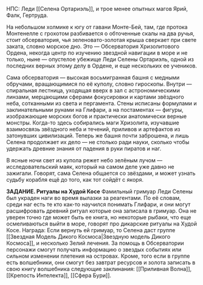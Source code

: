 НПС: Леди [[Селена Ортариэль]], и трое менее опытных магов Ярий, Фалк, Гертруда.

На небольшом холмике к югу от гавани Монте-Бей, там, где протока Монтенелле с грохотом разбивается о обточенные скалы на два ручья, стоит обсерватория, чья зеленовато-золотая крыша сверкает при свете заката, словно морское дно. Это — Обсерватория Хризолитового Ордена, некогда центр по изучению звездной навигации в море и не только, ныне — опустелое убежище Леди Селены Ортариэль, одной из последних верных этому делу в Ордене, и еще нескольких ее учеников. 

Сама обсерватория — высокая восьмигранная башня с медными обручами, вращающимися по её куполу, словно гироскопы. Внутри — спиральная лестница, уходящая вверх в зал с астрономическими линзами, мерцающими сферами фокусировки и картами звёздного неба, сотканными из света и пергамента. Стены исписаны формулами и заклинательными рунами на Глифари, а на постаментах — фигуры, изображающие морских богов и практически анатомически верные монстры. Когда-то здесь собирались маги Хризолита, изучавшие взаимосвязь звёздного неба и течений, приливов и артефактов из затонувших цивилизаций. Теперь же башня почти заброшена, и лишь Селена продолжает их дело — не столько ради науки, сколько чтобы удержать древние знания от падения в руки пиратов и наг. 

В ясные ночи свет из купола режет небо зелёным лучом — исследовательский маяк, который на самом деле уже давно не зажигали. Говорят, сама Селена общается со звёздами, и может узнать судьбу корабля ещё до того, как тот сойдёт с якоря.

**ЗАДАНИЕ. Ритуалы на Худой Косе** Фамильный гримуар Леди Селены был украден наги во время вылазки за реагентами. По её словам, среди наг есть те кто как-то научился понимать Глифари, и они могут расшифровать древний ритуал которые она записала в гримуар. Она не уверен точно где может быть ее книга, но некоторые рыбаки, что еще осмеливаються выйти в море, говорят про дикарские ритуалы на Худой Косе.
Награда:  Если вернуть ей гримуар, то Селена даст группе [[Звездная Модель Дикого Космоса|Звездную модель Дикого Космоса]], и несколько Зелий лечения. За помощь в Обсерватории персонажи смогут получать информацию о звездых событиях или сильном изменении плетения на островах. Кроме, того если в группе есть волшебники, они смогут без завтрат ресурсов и золота записать в свою книгу волшебника следующие заклинания: [[Приливная Волна]], [[Крепость Интелекта]], [[Сфера Бури]].
